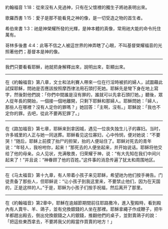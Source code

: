 約翰福音 1:18：從來沒有人見過神，只有在父懷裡的獨生子將祂表明出來。

歌羅西書 1:15：愛子是那不能看見之神的像，是一切受造之物的首生者。

希伯來書 1:3：祂是神榮耀所發的光輝，是神本體的真像，常用祂大能的命令托住萬有。

哥林多後書 4:4：此等不信之人被這世界的神弄瞎了心眼，不叫基督榮耀福音的光照著他們；基督本是神的像。

---

我們只要看看耶穌，祂就把身解釋出來，說明出來，彰顯出來。

---

在《約翰福音》第八章，文士和法利賽人帶來一位在行淫時被抓的婦人，試圖藉此試探耶穌，問祂是否應該按照摩西律法用石頭打死她。耶穌先是彎下身在地上寫字，然後對他們說：「你們中間誰是沒有罪的，誰就可以先拿石頭打她。」聽後，眾人從年長的開始，一個接一個地離開，只剩下耶穌和那婦人。耶穌問她：「婦人，那些人在哪裡？沒有人定你的罪嗎？」她回答：「主啊，沒有。」耶穌說：「我也不定你的罪。去吧，從此不要再犯罪了。」

---

在《路加福音》第七章，耶稣来到拿因城，遇见一位丧失独生儿子的寡妇。当时，许多城里的人正与她一同送葬。耶稣看见这位寡妇，心中怜悯，便对她说：“不要哭！”随后，耶稣上前摸了抬尸的担架，抬的人便站住了。耶稣对死去的青年说：“年轻人，我吩咐你，起来！”那死去的人便坐起来，并开始说话。耶稣将他交给了他的母亲。众人见状，充满敬畏，归荣耀于神，说：“有大先知在我们中间兴起来了！”并且说：“神眷顾了他的百姓。”这件事的消息传遍了犹太和周围地区。

---

在《马太福音》第十九章，有人带着小孩子来见耶稣，希望祂为他们按手祷告。门徒责备了那些人，但耶稣说：“让小孩子到我这里来，不要禁止他们，因为在天国的，正是这样的人。”于是，耶稣为小孩子们按手祝福，然后离开了那里。


---

在《約翰福音》第2章中，耶穌在逾越節期間前往耶路撒冷，進入聖殿時，看到殿內有人賣牛、羊、鴿子，並有兌換銀錢的人坐在那裡。耶穌拿繩子作成鞭子，把牛羊都趕出殿去，倒出兌換銀錢之人的銀錢，推翻他們的桌子，並對賣鴿子的說：「把這些東西拿去，不要將我父的殿當作買賣的地方！」 